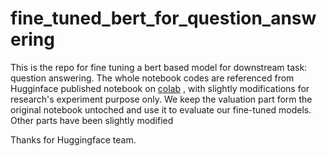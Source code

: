 # fine_tuned_bert_for_question_answering
This is the repo for fine tuning a bert based model for downstream task: question answering.
The whole notebook codes are referenced from Hugginface published notebook on [colab](https://colab.research.google.com/github/huggingface/notebooks/blob/master/examples/question_answering.ipynb#scrollTo=-t1DxGvTuGFp) , with slightly modifications for research's experiment purpose only. We keep the valuation part form the original notebook untoched and use it to evaluate our fine-tuned models. Other parts have been slightly modified 

Thanks for Huggingface team.


